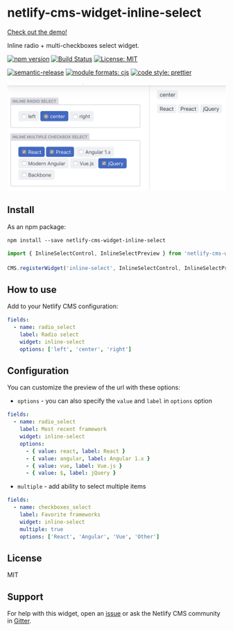 # netlify-cms-widget-inline-select

[Check out the demo!](https://netlify-cms-widget-inline-select.netlify.com/demo)

Inline radio + multi-checkboxes select widget.

[![npm version][version-badge]][version]
[![Build Status][build-badge]][build]
[![License: MIT][license-badge]][license]

[![semantic-release][semantic-release-badge]][semantic-release]
[![module formats: cjs][module-formats-badge]][unpkg-bundle]
[![code style: prettier][code-style-badge]][code-style]

![preview](docs/preview.png)

## Install

As an npm package:

```shell
npm install --save netlify-cms-widget-inline-select
```

```js
import { InlineSelectControl, InlineSelectPreview } from 'netlify-cms-widget-inline-select';

CMS.registerWidget('inline-select', InlineSelectControl, InlineSelectPreview);
```

## How to use

Add to your Netlify CMS configuration:

```yaml
fields:
  - name: radio_select
    label: Radio select
    widget: inline-select
    options: ['left', 'center', 'right']
```

## Configuration

You can customize the preview of the url with these options:

- `options` - you can also specify the `value` and `label` in `options` option

```yaml
fields:
  - name: radio_select
    label: Most recent framework
    widget: inline-select
    options:
      - { value: react, label: React }
      - { value: angular, label: Angular 1.x }
      - { value: vue, label: Vue.js }
      - { value: $, label: jQuery }
```

- `multiple` - add ability to select multiple items

```yaml
fields:
  - name: checkboxes_select
    label: Favorite frameworks
    widget: inline-select
    multiple: true
    options: ['React', 'Angular', 'Vue', 'Other']
```

## License

MIT

## Support

For help with this widget, open an [issue](https://github.com/buz-zard/netlify-cms-widget-inline-select)
or ask the Netlify CMS community in [Gitter](https://gitter.im/netlify/netlifycms).

[version-badge]: https://badge.fury.io/js/netlify-cms-widget-inline-select.svg
[version]: https://www.npmjs.com/package/netlify-cms-widget-inline-select
[build-badge]: https://travis-ci.org/buz-zard/netlify-cms-widget-inline-select.svg?branch=master
[build]: https://travis-ci.org/buz-zard/netlify-cms-widget-inline-select
[license-badge]: https://img.shields.io/badge/License-MIT-yellow.svg
[license]: https://opensource.org/licenses/MIT
[semantic-release-badge]: https://img.shields.io/badge/%20%20%F0%9F%93%A6%F0%9F%9A%80-semantic--release-e10079.svg
[semantic-release]: https://github.com/semantic-release/semantic-release
[code-style-badge]: https://img.shields.io/badge/code_style-prettier-ff69b4.svg
[code-style]: https://github.com/prettier/prettier
[module-formats-badge]: https://img.shields.io/badge/module%20formats-cjs-green.svg
[unpkg-bundle]: https://unpkg.com/netlify-cms-widget-inline-select/lib/
